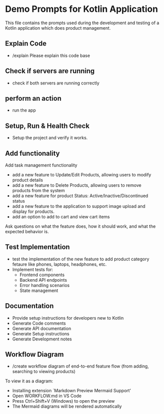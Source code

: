 # Demo Prompts for Kotlin Application
This file contains the prompts used during the development and testing of a Kotlin application which does product management.

## Explain Code

- /explain Please explain this code base

## Check if servers are running
- check if both servers are running correctly

## perform an action
- run the app

## Setup, Run & Health Check

- Setup the project and verify it works.

## Add functionality
Add task management functionality 
- add a new feature to Update/Edit Products, allowing users to modify product details
- add a new feature to Delete Products, allowing users to remove products from the system
- add a new feature for product Status: Active/Inactive/Discontinued status
- add a new feature to the application to support image upload and display for products.
- add an option to add to cart and view cart items

Ask questions on what the feature does, how it should work, and what the expected behavior is.

## Test Implementation

- test the implementation of the new feature to add product category fetaure like phones, laptops, headphones, etc.
- Implement tests for:
    - Frontend components 
    - Backend API endpoints
    - Error handling scenarios
    - State management

## Documentation

- Provide setup instructions for developers new to Kotlin
- Generate Code comments
- Generate API documentation
- Generate Setup instructions
- Generate Development notes

## Workflow Diagram

- /create workflow diagram of end-to-end feature flow (from adding, searching to viewing products)

To view it as a diagram:
- Installing extension `Markdown Preview Mermaid Support'
- Open WORKFLOW.md in VS Code
- Press Ctrl+Shift+V (Windows) to open the preview
- The Mermaid diagrams will be rendered automatically


